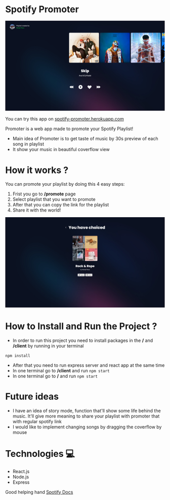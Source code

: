# Spotify Promoter 

<img src="/docs/preview.png" alt="App preview" />

You can try this app on [spotify-promoter.herokuapp.com](https://spotify-promoter.herokuapp.com/)

Promoter is a web app made to promote your Spotify Playlist!
- Main idea of Promoter is to get taste of music by 30s preview of each song in playlist
- It show your music in beautiful coverflow view

# How it works ?

You can promote your playlist by doing this 4 easy steps:

1. Frist you go to **/promote** page  
2. Select playlist that you want to promote 
3. After that you can copy the link for the playlist
4. Share it with the world!

<img src="/docs/share.jpg" alt="Share preview" />

# How to Install and Run the Project ? 

- In order to run this project you need to install packages in the **/** and **/client** by running in your terminal

```
npm install
```

- After that you need to run express server and react app at the same time 
- In one terminal go to **/client** and run ``` npm start ```
- In one terminal go to **/** and run ``` npm start ```

# Future ideas

* I have an idea of story mode, function that'll show some life behind the music. It'll give more meaning to share your playlist with promoter that with regular spotify link
* I would like to implement changing songs by dragging the coverflow by mouse

# Technologies 💻
- React.js
- Node.js
- Express

Good helping hand [Spotify Docs](https://developer.spotify.com/)
